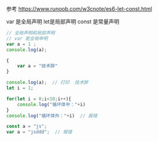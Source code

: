 参考 https://www.runoob.com/w3cnote/es6-let-const.html

var 是全局声明  let是局部声明   const 是常量声明

```javascript
// 全局声明和局部声明 
// var 是全局申明
var a = 1 ;
console.log(a);

{
	var a = "技术胖"
}

console.log(a);  // 打印  技术胖
let i = 1;

for(let i = 0;i<10;i++){
	console.log("循环体中："+i)
}
console.log("循环体外："+i)  // 报错

const a = "js";
var a = "jsddd";  // 报错
```


